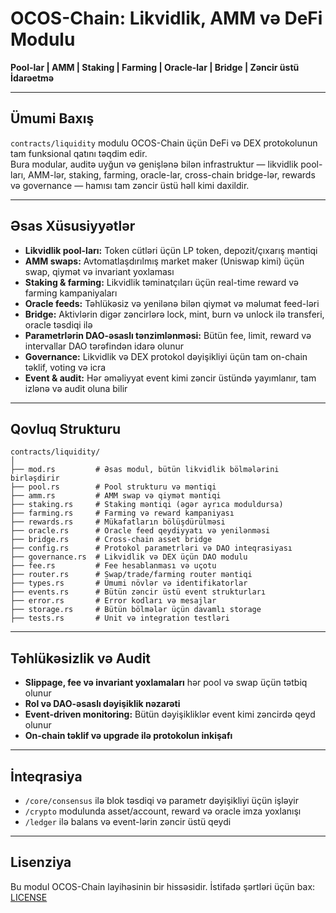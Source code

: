 # OCOS-Chain: Likvidlik, AMM və DeFi Modulu

**Pool-lar | AMM | Staking | Farming | Oracle-lar | Bridge | Zəncir üstü İdarəetmə**

---

## Ümumi Baxış

`contracts/liquidity` modulu OCOS-Chain üçün DeFi və DEX protokolunun tam funksional qatını təqdim edir.  
Bura modular, auditə uyğun və genişlənə bilən infrastruktur — likvidlik pool-ları, AMM-lər, staking, farming, oracle-lar, cross-chain bridge-lər, rewards və governance — hamısı tam zəncir üstü həll kimi daxildir.

---

## Əsas Xüsusiyyətlər

- **Likvidlik pool-ları:** Token cütləri üçün LP token, depozit/çıxarış məntiqi
- **AMM swaps:** Avtomatlaşdırılmış market maker (Uniswap kimi) üçün swap, qiymət və invariant yoxlaması
- **Staking & farming:** Likvidlik təminatçıları üçün real-time reward və farming kampaniyaları
- **Oracle feeds:** Təhlükəsiz və yenilənə bilən qiymət və məlumat feed-ləri
- **Bridge:** Aktivlərin digər zəncirlərə lock, mint, burn və unlock ilə transferi, oracle təsdiqi ilə
- **Parametrlərin DAO-əsaslı tənzimlənməsi:** Bütün fee, limit, reward və intervallar DAO tərəfindən idarə olunur
- **Governance:** Likvidlik və DEX protokol dəyişikliyi üçün tam on-chain təklif, voting və icra
- **Event & audit:** Hər əməliyyat event kimi zəncir üstündə yayımlanır, tam izlənə və audit oluna bilir

---

## Qovluq Strukturu

```
contracts/liquidity/
│
├── mod.rs         # Əsas modul, bütün likvidlik bölmələrini birləşdirir
├── pool.rs        # Pool strukturu və məntiqi
├── amm.rs         # AMM swap və qiymət məntiqi
├── staking.rs     # Staking məntiqi (əgər ayrıca moduldursa)
├── farming.rs     # Farming və reward kampaniyası
├── rewards.rs     # Mükafatların bölüşdürülməsi
├── oracle.rs      # Oracle feed qeydiyyatı və yenilənməsi
├── bridge.rs      # Cross-chain asset bridge
├── config.rs      # Protokol parametrləri və DAO inteqrasiyası
├── governance.rs  # Likvidlik və DEX üçün DAO modulu
├── fee.rs         # Fee hesablanması və uçotu
├── router.rs      # Swap/trade/farming router məntiqi
├── types.rs       # Ümumi növlər və identifikatorlar
├── events.rs      # Bütün zəncir üstü event strukturları
├── error.rs       # Error kodları və mesajlar
├── storage.rs     # Bütün bölmələr üçün davamlı storage
├── tests.rs       # Unit və integration testləri
```

---

## Təhlükəsizlik və Audit

- **Slippage, fee və invariant yoxlamaları** hər pool və swap üçün tətbiq olunur
- **Rol və DAO-əsaslı dəyişiklik nəzarəti**
- **Event-driven monitoring:** Bütün dəyişikliklər event kimi zəncirdə qeyd olunur
- **On-chain təklif və upgrade ilə protokolun inkişafı**

---

## İnteqrasiya

- `/core/consensus` ilə blok təsdiqi və parametr dəyişikliyi üçün işləyir
- `/crypto` modulunda asset/account, reward və oracle imza yoxlanışı
- `/ledger` ilə balans və event-lərin zəncir üstü qeydi

---

## Lisenziya

Bu modul OCOS-Chain layihəsinin bir hissəsidir. İstifadə şərtləri üçün bax: [LICENSE](../../LICENSE)
